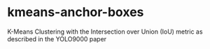 # kmeans-anchor-boxes
K-Means Clustering with the Intersection over Union (IoU) metric as described in the YOLO9000 paper
